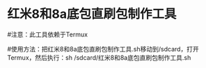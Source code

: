 # 红米8和8a底包直刷包制作工具

#注意：此工具依赖于Termux

#使用方法：把红米8和8a底包直刷包制作工具.sh移动到/sdcard，打开Termux，然后执行：sh    /sdcard/红米8和8a底包直刷包制作工具.sh
